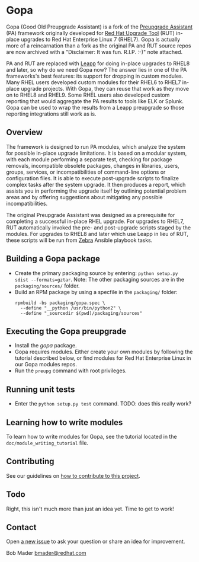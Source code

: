 # Gopa

Gopa (Good Old Preupgrade Assistant) is a fork of the [Preupgrade Assistant](https://github.com/upgrades-migrations/preupgrade-assistant) (PA) framework originally developed for [Red Hat Upgrade Tool](https://github.com/upgrades-migrations/redhat-upgrade-tool) (RUT) in-place upgrades to Red Hat Enterprise Linux 7 (RHEL7). Gopa is actually more of a reincarnation than a fork as the original PA and RUT source repos are now archived with a "Disclaimer: It was fun. R.I.P. :-)" note attached.

PA and RUT are replaced with [Leapp](https://leapp.readthedocs.io/en/latest/) for doing in-place upgrades to RHEL8 and later, so why do we need Gopa now? The answer lies in one of the PA frameworks's best features: its support for dropping in custom modules. Many RHEL users developed custom modules for their RHEL6 to RHEL7 in-place upgrade projects. With Gopa, they can reuse that work as they move on to RHEL8 and RHEL9. Some RHEL users also developed custom reporting that would aggregate the PA results to tools like ELK or Splunk. Gopa can be used to wrap the results from a Leapp preupgrade so those reporting integrations still work as is.

## Overview

The framework is designed to run PA modules, which analyze the system for possible in-place upgrade limitations. It is based on a modular system, with each module performing a separate test, checking for package removals, incompatible obsolete packages, changes in libraries, users, groups, services, or incompatibilities of command-line options or configuration files. It is able to execute post-upgrade scripts to finalize complex tasks after the system upgrade. It then produces a report, which assists you in performing the upgrade itself by outlining potential problem areas and by offering suggestions about mitigating any possible incompatibilities. 

The original Preupgrade Assistant was designed as a prerequisite for completing a successful in-place RHEL upgrade. For upgrades to RHEL7, RUT automatically invoked the pre- and post-upgrade scripts staged by the modules. For upgrades to RHEL8 and later which use Leapp in lieu of RUT, these scripts will be run from [Zebra](https://github.com/swapdisk/zebra) Ansible playbook tasks.

## Building a Gopa package

- Create the primary packaging source by entering: `python setup.py sdist --formats=gztar`. Note: The other packaging sources are in the `packaging/sources/` folder.
- Build an RPM package by using a specfile in the `packaging/` folder:
  ```
  rpmbuild -bs packaging/gopa.spec \
    --define "__python /usr/bin/python2" \
    --define "_sourcedir $(pwd)/packaging/sources"
   ```

## Executing the Gopa preupgrade

- Install the _gopa_ package.
- Gopa requires modules. Either create your own modules by following the tutorial described below, or find modules for Red Hat Enterprise Linux in our Gopa modules repos.
- Run the `preupg` command with root privileges.

## Running unit tests

- Enter the `python setup.py test` command. TODO: does this really work?

## Learning how to write modules

To learn how to write modules for Gopa, see the tutorial located in the `doc/module_writing_tutorial` file.

## Contributing

See our guidelines on [how to contribute to this project](https://github.com/swapdisk/gopa/wiki/Contribute).

## Todo

Right, this isn't much more than just an idea yet. Time to get to work!

## Contact

Open [a new issue](https://github.com/swapdisk/gopa/issues/new) to ask your question or share an idea for improvement.

Bob Mader [bmader@redhat.com](mailto:bmader@redhat.com) 
